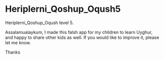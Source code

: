 # Heriplerni_Qoshup_Oqush5
Heriplerni_Qoshup_Oqush level 5.

Assalamualaykum,
I made this falsh app for my children to learn Uyghur, and happy to share other kids as well.
If you would like to improve it, please let me know.

Thanks
